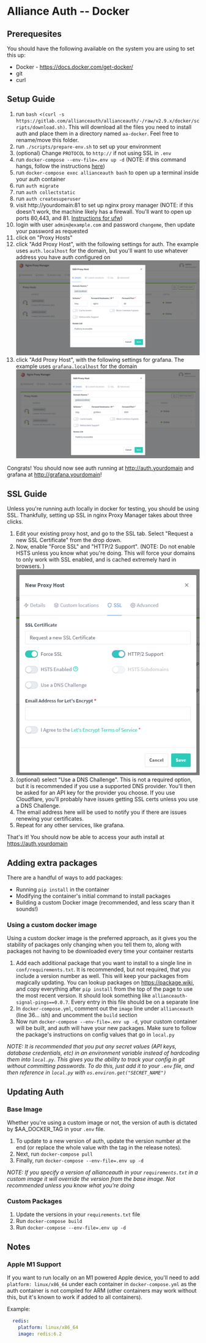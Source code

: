 # Alliance Auth -- Docker

## Prerequesites
You should have the following available on the system you are using to set this up:
* Docker - https://docs.docker.com/get-docker/
* git
* curl

## Setup Guide

1. run `bash <(curl -s https://gitlab.com/allianceauth/allianceauth/-/raw/v2.9.x/docker/scripts/download.sh)`. This will download all the files you need to install auth and place them in a directory named `aa-docker`. Feel free to rename/move this folder.
1. run `./scripts/prepare-env.sh` to set up your environment
1. (optional) Change `PROTOCOL` to `http://` if not using SSL in `.env`
1. run `docker-compose --env-file=.env up -d` (NOTE: if this command hangs, follow the instructions [here](https://www.digitalocean.com/community/tutorials/how-to-setup-additional-entropy-for-cloud-servers-using-haveged))
1. run `docker-compose exec allianceauth bash` to open up a terminal inside your auth container
1. run `auth migrate`
1. run `auth collectstatic`
1. run `auth createsuperuser`
1. visit http://yourdomain:81 to set up nginx proxy manager (NOTE: if this doesn't work, the machine likely has a firewall. You'll want to open up ports 80,443, and 81. [Instructions for ufw](https://www.digitalocean.com/community/tutorials/ufw-essentials-common-firewall-rules-and-commands))
1. login with user `admin@example.com` and password `changeme`, then update your password as requested
1. click on "Proxy Hosts"
1. click "Add Proxy Host", with the following settings for auth. The example uses `auth.localhost` for the domain, but you'll want to use whatever address you have auth configured on
  ![](./docs/images/nginx-host.png)
1. click "Add Proxy Host", with the following settings for grafana. The example uses `grafana.localhost` for the domain
  ![](./docs/images/grafana-host.png)

Congrats! You should now see auth running at http://auth.yourdomain and grafana at http://grafana.yourdomain!

## SSL Guide
Unless you're running auth locally in docker for testing, you should be using SSL.
Thankfully, setting up SSL in nginx Proxy Manager takes about three clicks.
1. Edit your existing proxy host, and go to the SSL tab. Select "Request a new SSL Certificate" from the drop down.
1. Now, enable "Force SSL" and "HTTP/2 Support". (NOTE: Do not enable HSTS unless you know what you're doing. This will force your domains to only work with SSL enabled, and is cached extremely hard in browsers. )
  ![](./docs/images/proxy-manager-ssl.png)
1. (optional) select "Use a DNS Challenge". This is not a required option, but it is recommended if you use a supported DNS provider. You'll then be asked for an API key for the provider you choose. If you use Cloudflare, you'll probably have issues getting SSL certs unless you use a DNS Challenge.
1. The email address here will be used to notify you if there are issues renewing your certificates.
1. Repeat for any other services, like grafana.

That's it! You should now be able to access your auth install at https://auth.yourdomain

## Adding extra packages
There are a handful of ways to add packages:
* Running `pip install` in the container
* Modifying the container's initial command to install packages
* Building a custom Docker image (recommended, and less scary than it sounds!)

### Using a custom docker image
Using a custom docker image is the preferred approach, as it gives you the stability of packages only changing when you tell them to, along with packages not having to be downloaded every time your container restarts

1. Add each additional package that you want to install to a single line in `conf/requirements.txt`. It is recommended, but not required, that you include a version number as well. This will keep your packages from magically updating. You can lookup packages on https://package.wiki, and copy everything after `pip install` from the top of the page to use the most recent version. It should look something like `allianceauth-signal-pings==0.0.7`. Every entry in this file should be on a separate line
1. In `docker-compose.yml`, comment out the `image` line under `allianceauth` (line 36... ish) and uncomment the `build` section
1. Now run `docker-compose --env-file=.env up -d`, your custom container will be built, and auth will have your new packages. Make sure to follow the package's instructions on config values that go in `local.py`

_NOTE: It is recommended that you put any secret values (API keys, database credentials, etc) in an environment variable instead of hardcoding them into `local.py`. This gives you the ability to track your config in git without committing passwords. To do this, just add it to your `.env` file, and then reference in `local.py` with `os.environ.get("SECRET_NAME")`_

## Updating Auth

### Base Image
Whether you're using a custom image or not, the version of auth is dictated by $AA_DOCKER_TAG in your `.env` file.
1. To update to a new version of auth, update the version number at the end (or replace the whole value with the tag in the release notes).
1. Next, run `docker-compose pull`
1. Finally, run `docker-compose --env-file=.env up -d`

_NOTE: If you specify a version of allianceauth in your `requirements.txt` in a custom image it will override the version from the base image. Not recommended unless you know what you're doing_

### Custom Packages
1. Update the versions in your `requirements.txt` file
1. Run `docker-compose build`
1. Run `docker-compose --env-file=.env up -d`

## Notes

### Apple M1 Support
If you want to run locally on an M1 powered Apple device, you'll need to add `platform: linux/x86_64` under each container in `docker-compose.yml` as the auth container is not compiled for ARM (other containers may work without this, but it's known to work if added to all containers).

Example:

```yaml
  redis:
    platform: linux/x86_64
    image: redis:6.2
```

